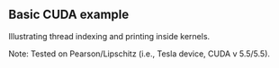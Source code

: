 ## Basic CUDA example

Illustrating thread indexing and printing inside kernels.

Note: Tested on Pearson/Lipschitz (i.e., Tesla device, CUDA v 5.5/5.5).

